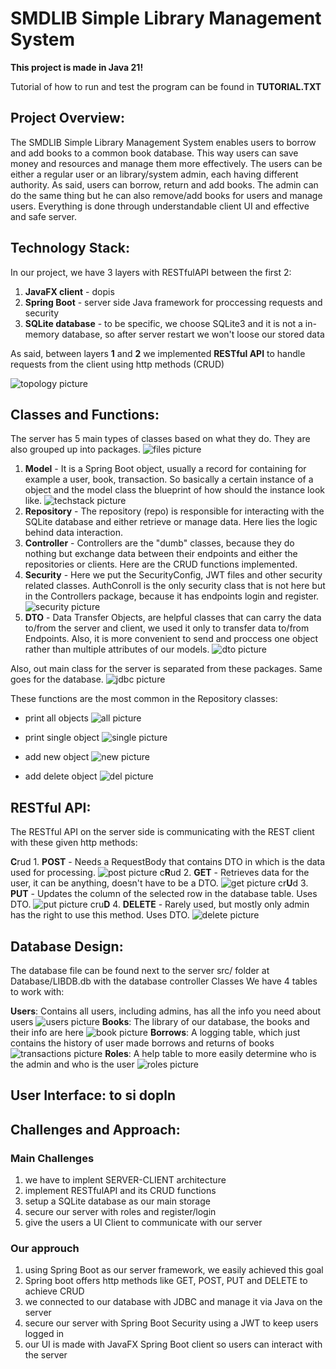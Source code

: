 # SMDLIB Simple Library Management System

**This project is made in Java 21!**

Tutorial of how to run and test the program can be found in **TUTORIAL.TXT**

## Project Overview:
The SMDLIB Simple Library Management System enables users to borrow and add books to a common book database. This way users can save money and resources and manage them more effectively.
The users can be either a regular user or an library/system admin, each having different authority.
As said, users can borrow, return and add books. The admin can do the same thing but he can also remove/add books for users and manage users.
Everything is done through understandable client UI and effective and safe server.

## Technology Stack:
In our project, we have 3 layers with RESTfulAPI between the first 2:
1. **JavaFX client** - dopis
2. **Spring Boot** - server side Java framework for proccessing requests and security
3. **SQLite database** - to be specific, we choose SQLite3 and it is not a in-memory database, so after server restart we won't loose our stored data

As said, between layers **1** and **2** we implemented **RESTful API** to handle requests from the client using http methods (CRUD)

![topology picture](./images/topology.PNG)

## Classes and Functions:
The server has 5 main types of classes based on what they do. They are also grouped up into packages.
![files picture](./images/FILES.PNG)
1. **Model** - It is a Spring Boot object, usually a record for containing for example a user, book, transaction. So basically a certain instance of a object and the model class the blueprint of how should the instance look like.
   ![techstack picture](./images/MODEL.PNG)
2. **Repository** - The repository (repo) is responsible for interacting with the SQLite database and either retrieve or manage data. Here lies the logic behind data interaction.
3. **Controller** - Controllers are the "dumb" classes, because they do nothing but exchange data between their endpoints and either the repositories or clients. Here are the CRUD functions implemented.
4. **Security** - Here we put the SecurityConfig, JWT files and other security related classes. AuthConroll is the only security class that is not here but in the Controllers package, because it has endpoints login and register.
   ![security picture](./images/SECURITY.PNG)
5. **DTO** - Data Transfer Objects, are helpful classes that can carry the data to/from the server and client, we used it only to transfer data to/from Endpoints. Also, it is more convenient to send and proccess one object rather than multiple attributes of our models.
   ![dto picture](./images/DTO.PNG)

Also, out main class for the server is separated from these packages. Same goes for the database.
![jdbc picture](./images/JDBC.PNG)

These functions are the most common in the Repository classes:

- print all objects
  ![all picture](./images/ALL.PNG)

- print single object
  ![single picture](./images/SINGLE.PNG)

- add new object
  ![new picture](./images/NEW.PNG)

- add delete object
  ![del picture](./images/DEL.PNG)

## RESTful API:
The RESTful API on the server side is communicating with the REST client with these given http methods:

**C**rud 1. **POST** - Needs a RequestBody that contains DTO in which is the data used for processing.
![post picture](./images/POST.PNG)
c**R**ud 2. **GET** - Retrieves data for the user, it can be anything, doesn't have to be a DTO.
![get picture](./images/GET.PNG)
cr**U**d 3. **PUT** - Updates the column of the selected row in the database table. Uses DTO.
![put picture](./images/PUT.PNG)
cru**D** 4. **DELETE** - Rarely used, but mostly only admin has the right to use this method. Uses DTO.
![delete picture](./images/DELETE.PNG)

## Database Design:
The database file can be found next to the server src/ folder at Database/LIBDB.db with the database controller Classes
We have 4 tables to work with:

**Users**: Contains all users, including admins, has all the info you need about users
![users picture](./images/USERS.PNG)
**Books**: The library of our database, the books and their info are here
![book picture](./images/BOOKS.PNG)
**Borrows**: A logging table, which just contains the history of user made borrows and returns of books
![transactions picture](./images/BORROWS.PNG)
**Roles**: A help table to more easily determine who is the admin and who is the user
![roles picture](./images/ROLES.PNG)

## User Interface: to si dopln

## Challenges and Approach:
### Main Challenges

1. we have to implent SERVER-CLIENT architecture
2. implement RESTfulAPI and its CRUD functions
3. setup a SQLite database as our main storage
4. secure our server with roles and register/login
5. give the users a UI Client to communicate with our server

### Our approuch
1. using Spring Boot as our server framework, we easily achieved this goal
2. Spring boot offers http methods like GET, POST, PUT and DELETE to achieve CRUD
3. we connected to our database with JDBC and manage it via Java on the server
4. secure our server with Spring Boot Security using a JWT to keep users logged in
5. our UI is made with JavaFX Spring Boot client so users can interact with the server
